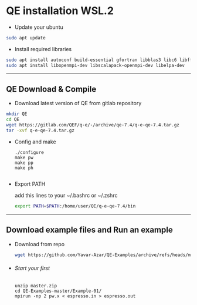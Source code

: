 # QE installation  WSL.2

- Update your ubuntu

```bash
sudo apt update
```

- Install required libraries

```bash
sudo apt install autoconf build-essential gfortran libblas3 libc6 libfftw3-dev liblapack-dev 
sudo apt install libopenmpi-dev libscalapack-openmpi-dev libelpa-dev
```



---------------



## QE Download & Compile

- Download  latest version of QE from gitlab repository

```bash
mkdir QE
cd QE
wget https://gitlab.com/QEF/q-e/-/archive/qe-7.4/q-e-qe-7.4.tar.gz
tar -xvf q-e-qe-7.4.tar.gz
```



- Config  and make 

  ```
  ./configure
  make pw
  make pp
  make ph
  
  
  ```
  
- Export PATH

  add this lines to your ~/.bashrc or ~/.zshrc 

  ```bash
  export PATH=$PATH:/home/user/QE/q-e-qe-7.4/bin
  ```

  

--------------------------

## Download  example files  and Run  an example

- Download  from repo

  ```bash
  wget https://github.com/Yavar-Azar/QE-Examples/archive/refs/heads/master.zip
  ```

- ###### Start your  first

  ```
  unzip master.zip
  cd QE-Examples-master/Example-01/
  mpirun -np 2 pw.x < espresso.in > espresso.out
  ```
